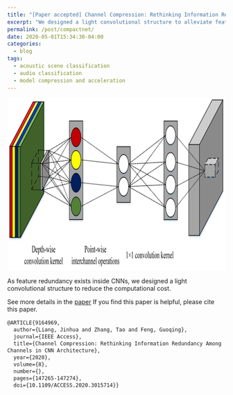 ```yaml
---
title: "[Paper accepted] Channel Compression: Rethinking Information Redundancy Among Channels in CNN Architecture"
excerpt: "We designed a light convolutional structure to alleviate feature redundancy in CNN architectures."
permalink: /post/compactnet/
date: 2020-05-01T15:34:30-04:00
categories:
  - blog
tags:
  - acoustic scene classification
  - audio classification
  - model compression and acceleration
---
```

<img src="/assets/images/CompactNet.jpg" height="400px" width="600px" align="center"/>

As feature redundancy exists inside CNNs, we designed a light convolutional structure to reduce the computational cost.

See more details in the [paper](https://ieeexplore.ieee.org/document/9164969)
If you find this paper is helpful, please cite this paper.
```
@ARTICLE{9164969,
  author={Liang, Jinhua and Zhang, Tao and Feng, Guoqing},
  journal={IEEE Access}, 
  title={Channel Compression: Rethinking Information Redundancy Among Channels in CNN Architecture}, 
  year={2020},
  volume={8},
  number={},
  pages={147265-147274},
  doi={10.1109/ACCESS.2020.3015714}}
```
